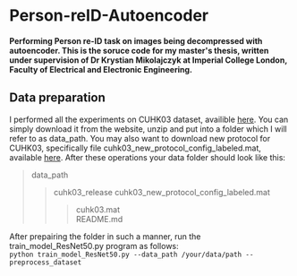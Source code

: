 # Person-reID-Autoencoder
#### Performing Person re-ID task on images being decompressed with autoencoder. This is the soruce code for my master's thesis, written under supervision of Dr Krystian Mikolajczyk at Imperial College London, Faculty of Electrical and Electronic Engineering.
## Data preparation
I performed all the experiments on CUHK03 dataset, availible [here](http://www.ee.cuhk.edu.hk/~xgwang/CUHK_identification.html). You can simply download it from the website, unzip and put into a folder which I will refer to as data_path. You may also want to download new protocol for CUHK03, specifically file cuhk03_new_protocol_config_labeled.mat, available [here](https://github.com/zhunzhong07/person-re-ranking/tree/master/evaluation/data/CUHK03). After these operations your data folder should look like this:  
> data_path
>> cuhk03_release
>> cuhk03_new_protocol_config_labeled.mat  
>>> cuhk03.mat  
>>> README.md  

After prepairing the folder in such a manner, run the train_model_ResNet50.py program as follows:  
`python train_model_ResNet50.py --data_path /your/data/path --preprocess_dataset`

